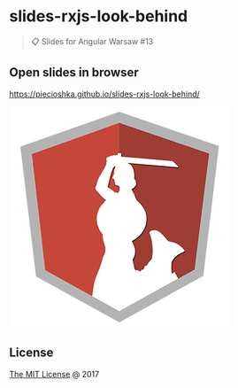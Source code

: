 # slides-rxjs-look-behind

> :clipboard: Slides for Angular Warsaw #13

## Open slides in browser

https://piecioshka.github.io/slides-rxjs-look-behind/

![](./images/logo-400x400.png)

## License

[The MIT License](http://piecioshka.mit-license.org) @ 2017
